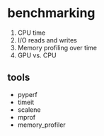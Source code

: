 # benchmarking
1. CPU time 
2. I/O reads and writes
3. Memory profiling over time
4. GPU vs. CPU

## tools
- pyperf
- timeit
- scalene
- mprof
- memory_profiler